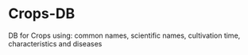 # Crops-DB
DB for Crops using: common names, scientific names, cultivation time, characteristics and diseases
